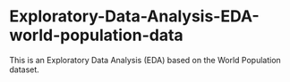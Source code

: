 # Exploratory-Data-Analysis-EDA-world-population-data
This is an Exploratory Data Analysis (EDA) based on the World Population dataset.
